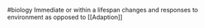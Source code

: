 #biology 
Immediate or within a lifespan changes and responses to environment
	as opposed to [[Adaption]]